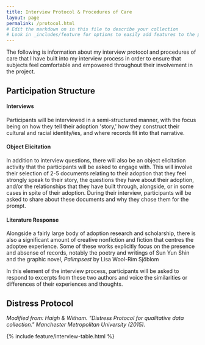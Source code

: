 ```yaml
---
title: Interview Protocol & Procedures of Care
layout: page
permalink: /protocol.html
# Edit the markdown on in this file to describe your collection
# Look in _includes/feature for options to easily add features to the page
---
```


<p>The following is information about my interview protocol and procedures of care that I have built into my interview process in order to ensure that subjects feel comfortable and empowered throughout their involvement in the project.</p>

<h2>Participation Structure</h2>

<h4>Interviews</h4>

<p>Participants will be interviewed in a semi-structured manner, with the focus being on how they tell their adoption 'story,' how they construct their cultural and racial identity/ies, and where records fit into that narrative.</p>

<h4>Object Elicitation</h4>

<p>In addition to interview questions, there will also be an object elicitation activity that the participants will be asked to engage with. This will involve their selection of 2-5 documents relating to their adoption that they feel strongly speak to their story, the questions they have about their adoption, and/or the relationships that they have built through, alongside, or in some cases in spite of their adoption. During their interview, participants will be asked to share about these documents and why they chose them for the prompt.</p>

<h4>Literature Response</h4>

<p>Alongside a fairly large body of adoption research and scholarship, there is also a significant amount of creative nonfiction and fiction that centres the adoptee experience. Some of these works explicitly focus on the presence and absense of records, notably the poetry and writings of Sun Yun Shin and the graphic novel, <i>Palimpsest</i> by Lisa Wool-Rim Sjöblom</p>
<p>In this element of the interview process, participants will be asked to respond to excerpts from these two authors and voice the similarities or differences of their experiences and thoughts.</p>

<h2>Distress Protocol</h2>
<em>Modified from: Haigh & Witham. "Distress Protocol for qualitative data collection." Manchester Metropolitan University (2015).</em>

{% include feature/interview-table.html %}